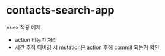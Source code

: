 # contacts-search-app

Vuex 적용 예제
 - action 비동기 처리 
 - 시간 추적 디버깅 시 mutation은 action 후에 commit 되는거 확인
